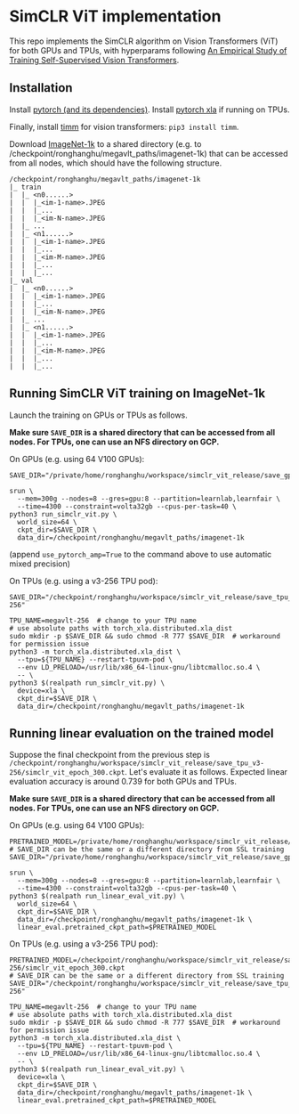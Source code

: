 # SimCLR ViT implementation

This repo implements the SimCLR algorithm on Vision Transformers (ViT) for both GPUs and TPUs, with hyperparams following [An Empirical Study of Training Self-Supervised Vision Transformers](https://arxiv.org/pdf/2104.02057.pdf).

## Installation

Install [pytorch (and its dependencies)](https://pytorch.org/). Install [pytorch xla](https://github.com/pytorch/xla/blob/master/CONTRIBUTING.md) if running on TPUs.

Finally, install [timm](https://rwightman.github.io/pytorch-image-models/) for vision transformers: `pip3 install timm`.

Download [ImageNet-1k](https://image-net.org/) to a shared directory (e.g. to /checkpoint/ronghanghu/megavlt_paths/imagenet-1k) that can be accessed from all nodes, which should have the following structure.
```
/checkpoint/ronghanghu/megavlt_paths/imagenet-1k
|_ train
|  |_ <n0......>
|  |  |_<im-1-name>.JPEG
|  |  |_...
|  |  |_<im-N-name>.JPEG
|  |_ ...
|  |_ <n1......>
|  |  |_<im-1-name>.JPEG
|  |  |_...
|  |  |_<im-M-name>.JPEG
|  |  |_...
|  |  |_...
|_ val
|  |_ <n0......>
|  |  |_<im-1-name>.JPEG
|  |  |_...
|  |  |_<im-N-name>.JPEG
|  |_ ...
|  |_ <n1......>
|  |  |_<im-1-name>.JPEG
|  |  |_...
|  |  |_<im-M-name>.JPEG
|  |  |_...
|  |  |_...
```

## Running SimCLR ViT training on ImageNet-1k

Launch the training on GPUs or TPUs as follows.

**Make sure `SAVE_DIR` is a shared directory that can be accessed from all nodes. For TPUs, one can use an NFS directory on GCP.**

On GPUs (e.g. using 64 V100 GPUs):
```
SAVE_DIR="/private/home/ronghanghu/workspace/simclr_vit_release/save_gpu64"

srun \
  --mem=300g --nodes=8 --gres=gpu:8 --partition=learnlab,learnfair \
  --time=4300 --constraint=volta32gb --cpus-per-task=40 \
python3 run_simclr_vit.py \
  world_size=64 \
  ckpt_dir=$SAVE_DIR \
  data_dir=/checkpoint/ronghanghu/megavlt_paths/imagenet-1k
```
(append `use_pytorch_amp=True` to the command above to use automatic mixed precision)

On TPUs (e.g. using a v3-256 TPU pod):
```
SAVE_DIR="/checkpoint/ronghanghu/workspace/simclr_vit_release/save_tpu_v3-256"

TPU_NAME=megavlt-256  # change to your TPU name
# use absolute paths with torch_xla.distributed.xla_dist
sudo mkdir -p $SAVE_DIR && sudo chmod -R 777 $SAVE_DIR  # workaround for permission issue
python3 -m torch_xla.distributed.xla_dist \
  --tpu=${TPU_NAME} --restart-tpuvm-pod \
  --env LD_PRELOAD=/usr/lib/x86_64-linux-gnu/libtcmalloc.so.4 \
  -- \
python3 $(realpath run_simclr_vit.py) \
  device=xla \
  ckpt_dir=$SAVE_DIR \
  data_dir=/checkpoint/ronghanghu/megavlt_paths/imagenet-1k
```

## Running linear evaluation on the trained model

Suppose the final checkpoint from the previous step is `/checkpoint/ronghanghu/workspace/simclr_vit_release/save_tpu_v3-256/simclr_vit_epoch_300.ckpt`. Let's evaluate it as follows. Expected linear evaluation accuracy is around 0.739 for both GPUs and TPUs.

**Make sure `SAVE_DIR` is a shared directory that can be accessed from all nodes. For TPUs, one can use an NFS directory on GCP.**

On GPUs (e.g. using 64 V100 GPUs):
```
PRETRAINED_MODEL=/private/home/ronghanghu/workspace/simclr_vit_release/save_gpu64/simclr_vit_epoch_300.ckpt
# SAVE_DIR can be the same or a different directory from SSL training
SAVE_DIR="/private/home/ronghanghu/workspace/simclr_vit_release/save_gpu64"

srun \
  --mem=300g --nodes=8 --gres=gpu:8 --partition=learnlab,learnfair \
  --time=4300 --constraint=volta32gb --cpus-per-task=40 \
python3 $(realpath run_linear_eval_vit.py) \
  world_size=64 \
  ckpt_dir=$SAVE_DIR \
  data_dir=/checkpoint/ronghanghu/megavlt_paths/imagenet-1k \
  linear_eval.pretrained_ckpt_path=$PRETRAINED_MODEL
```

On TPUs (e.g. using a v3-256 TPU pod):
```
PRETRAINED_MODEL=/checkpoint/ronghanghu/workspace/simclr_vit_release/save_tpu_v3-256/simclr_vit_epoch_300.ckpt
# SAVE_DIR can be the same or a different directory from SSL training
SAVE_DIR="/checkpoint/ronghanghu/workspace/simclr_vit_release/save_tpu_v3-256"

TPU_NAME=megavlt-256  # change to your TPU name
# use absolute paths with torch_xla.distributed.xla_dist
sudo mkdir -p $SAVE_DIR && sudo chmod -R 777 $SAVE_DIR  # workaround for permission issue
python3 -m torch_xla.distributed.xla_dist \
  --tpu=${TPU_NAME} --restart-tpuvm-pod \
  --env LD_PRELOAD=/usr/lib/x86_64-linux-gnu/libtcmalloc.so.4 \
  -- \
python3 $(realpath run_linear_eval_vit.py) \
  device=xla \
  ckpt_dir=$SAVE_DIR \
  data_dir=/checkpoint/ronghanghu/megavlt_paths/imagenet-1k \
  linear_eval.pretrained_ckpt_path=$PRETRAINED_MODEL
```
